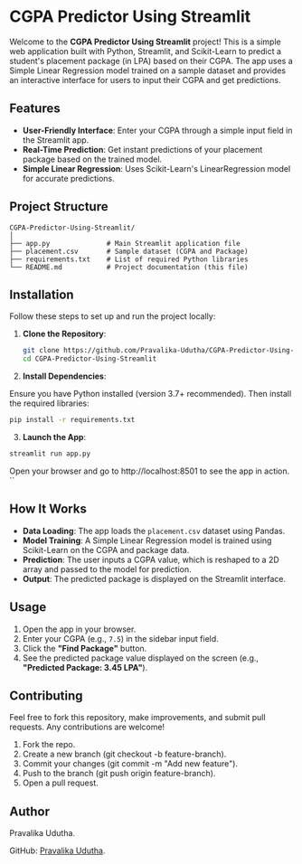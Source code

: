 # CGPA Predictor Using Streamlit

Welcome to the **CGPA Predictor Using Streamlit** project! This is a simple web application built with Python, Streamlit, and Scikit-Learn to predict a student's placement package (in LPA) based on their CGPA. The app uses a Simple Linear Regression model trained on a sample dataset and provides an interactive interface for users to input their CGPA and get predictions.

## Features
- **User-Friendly Interface**: Enter your CGPA through a simple input field in the Streamlit app.
- **Real-Time Prediction**: Get instant predictions of your placement package based on the trained model.
- **Simple Linear Regression**: Uses Scikit-Learn's LinearRegression model for accurate predictions.

## Project Structure
``` Pattern
CGPA-Predictor-Using-Streamlit/
│
├── app.py              # Main Streamlit application file
├── placement.csv       # Sample dataset (CGPA and Package)
├── requirements.txt    # List of required Python libraries
└── README.md           # Project documentation (this file)
```


## Installation
Follow these steps to set up and run the project locally:

1. **Clone the Repository**:
   ```bash
   git clone https://github.com/Pravalika-Udutha/CGPA-Predictor-Using-Streamlit.git
   cd CGPA-Predictor-Using-Streamlit
   ```
2. **Install Dependencies**:

Ensure you have Python installed (version 3.7+ recommended). Then install the required libraries:

```bash
pip install -r requirements.txt
```
3. **Launch the App**:
```bash
streamlit run app.py
```
Open your browser and go to http://localhost:8501 to see the app in action.
``

## How It Works

- **Data Loading**: The app loads the `placement.csv` dataset using Pandas.  
- **Model Training**: A Simple Linear Regression model is trained using Scikit-Learn on the CGPA and package data.  
- **Prediction**: The user inputs a CGPA value, which is reshaped to a 2D array and passed to the model for prediction.  
- **Output**: The predicted package is displayed on the Streamlit interface.  

## Usage

1. Open the app in your browser.  
2. Enter your CGPA (e.g., `7.5`) in the sidebar input field.  
3. Click the **"Find Package"** button.  
4. See the predicted package value displayed on the screen (e.g., **"Predicted Package: 3.45 LPA"**).

## Contributing

Feel free to fork this repository, make improvements, and submit pull requests. Any contributions are welcome!

1. Fork the repo.
2. Create a new branch (git checkout -b feature-branch).
3. Commit your changes (git commit -m "Add new feature").
4. Push to the branch (git push origin feature-branch).
5. Open a pull request.


## Author

 Pravalika Udutha.
 
 GitHub: [Pravalika Udutha](https://github.com/Pravalika-Udutha).





